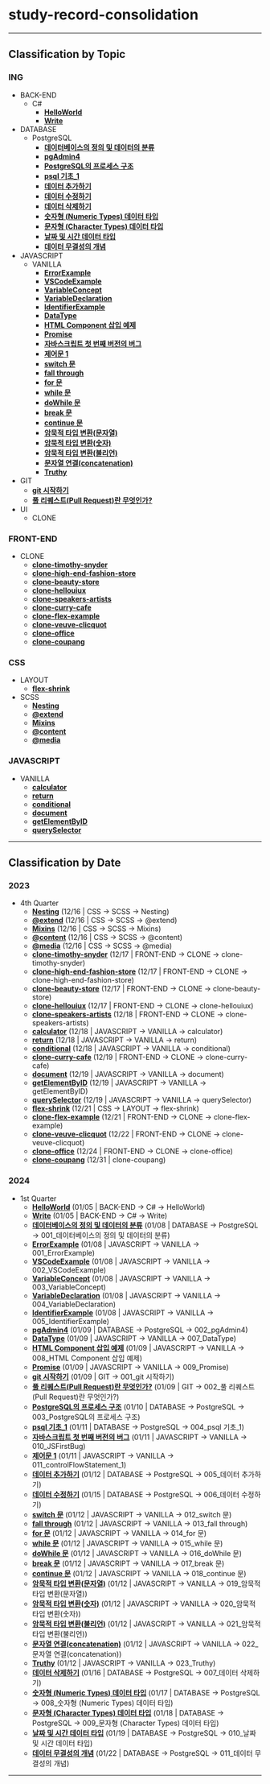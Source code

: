 # study-record-consolidation

***

## Classification by Topic

### ING
  * BACK-END
    * C#
      * [**HelloWorld**](https://github.com/HaeChan-Jeon/study-record-consolidation/tree/main/back-end/c%23/HelloWorld)
      * [**Write**](https://github.com/HaeChan-Jeon/study-record-consolidation/tree/main/back-end/c%23/Write)
  * DATABASE
    * PostgreSQL
      * [**데이터베이스의 정의 및 데이터의 분류**](https://github.com/HaeChan-Jeon/study-record-consolidation/blob/main/DATABASE/PostgreSQL/001_%EB%8D%B0%EC%9D%B4%ED%84%B0%EB%B2%A0%EC%9D%B4%EC%8A%A4%EC%9D%98%20%EC%A0%95%EC%9D%98%20%EB%B0%8F%20%EB%8D%B0%EC%9D%B4%ED%84%B0%EC%9D%98%20%EB%B6%84%EB%A5%98.md)
      * [**pgAdmin4**](https://github.com/HaeChan-Jeon/study-record-consolidation/blob/main/DATABASE/PostgreSQL/002_pgAdmin%204.md)
      * [**PostgreSQL의 프로세스 구조**](https://github.com/HaeChan-Jeon/study-record-consolidation/blob/main/DATABASE/PostgreSQL/003_PostgreSQL%EC%9D%98%20%ED%94%84%EB%A1%9C%EC%84%B8%EC%8A%A4%20%EA%B5%AC%EC%A1%B0.md)
      * [**psql 기초_1**](https://github.com/HaeChan-Jeon/study-record-consolidation/blob/main/DATABASE/PostgreSQL/004_psql%20%EA%B8%B0%EC%B4%88_1.md)
      * [**데이터 추가하기**](https://github.com/HaeChan-Jeon/study-record-consolidation/blob/main/DATABASE/PostgreSQL/005_%EB%8D%B0%EC%9D%B4%ED%84%B0%20%EC%B6%94%EA%B0%80%ED%95%98%EA%B8%B0.md)
      * [**데이터 수정하기**](https://github.com/HaeChan-Jeon/study-record-consolidation/blob/main/DATABASE/PostgreSQL/006_%EB%8D%B0%EC%9D%B4%ED%84%B0%20%EC%88%98%EC%A0%95%ED%95%98%EA%B8%B0.md)
      * [**데이터 삭제하기**](https://github.com/HaeChan-Jeon/study-record-consolidation/blob/main/DATABASE/PostgreSQL/007_%EB%8D%B0%EC%9D%B4%ED%84%B0%20%EC%82%AD%EC%A0%9C%ED%95%98%EA%B8%B0.md)
      * [**숫자형 (Numeric Types) 데이터 타입**](https://github.com/HaeChan-Jeon/study-record-consolidation/blob/main/DATABASE/PostgreSQL/008_%EC%88%AB%EC%9E%90%ED%98%95%20(Numeric%20Types)%20%EB%8D%B0%EC%9D%B4%ED%84%B0%20%ED%83%80%EC%9E%85.md)
      * [**문자형 (Character Types) 데이터 타입**](https://github.com/HaeChan-Jeon/study-record-consolidation/blob/main/DATABASE/PostgreSQL/009_%EB%AC%B8%EC%9E%90%ED%98%95%20(Character%20Types)%20%EB%8D%B0%EC%9D%B4%ED%84%B0%20%ED%83%80%EC%9E%85.md)
      * [**날짜 및 시간 데이터 타입**](https://github.com/HaeChan-Jeon/study-record-consolidation/blob/main/DATABASE/PostgreSQL/010_%EB%82%A0%EC%A7%9C%20%EB%B0%8F%20%EC%8B%9C%EA%B0%84%20%EB%8D%B0%EC%9D%B4%ED%84%B0%20%ED%83%80%EC%9E%85.md)
      * [**데이터 무결성의 개념**](https://github.com/HaeChan-Jeon/study-record-consolidation/blob/main/DATABASE/PostgreSQL/011_%EB%8D%B0%EC%9D%B4%ED%84%B0%20%EB%AC%B4%EA%B2%B0%EC%84%B1%EC%9D%98%20%EA%B0%9C%EB%85%90.md)
  * JAVASCRIPT
    * VANILLA
      * [**ErrorExample**](https://github.com/HaeChan-Jeon/study-record-consolidation/tree/main/javascript/vanilla/001_ErrorExample/errorExample.html)
      * [**VSCodeExample**](https://github.com/HaeChan-Jeon/study-record-consolidation/tree/main/javascript/vanilla/002_VSCodeExample/index.js)
      * [**VariableConcept**](https://github.com/HaeChan-Jeon/study-record-consolidation/tree/main/javascript/vanilla/003_VariableConcept/variableConcept.js)
      * [**VariableDeclaration**](https://github.com/HaeChan-Jeon/study-record-consolidation/tree/main/javascript/vanilla/004_VariableDeclaration/variableDeclaration.js)
      * [**IdentifierExample**](https://github.com/HaeChan-Jeon/study-record-consolidation/tree/main/javascript/vanilla/005_IdentifierExample/identifierExample.js)
      * [**DataType**](https://github.com/HaeChan-Jeon/study-record-consolidation/blob/main/javascript/vanilla/007_DataType/dataType.js)
      * [**HTML Component 삽입 예제**](https://github.com/HaeChan-Jeon/study-record-consolidation/blob/main/javascript/vanilla/008_HTML%20Component%20%EC%82%BD%EC%9E%85%20%EC%98%88%EC%A0%9C/README.md)
      * [**Promise**](https://github.com/HaeChan-Jeon/study-record-consolidation/blob/main/javascript/vanilla/009_Promise/README.md)
      * [**자바스크립트 첫 번째 버전의 버그**](https://github.com/HaeChan-Jeon/study-record-consolidation/blob/main/javascript/vanilla/010_JSFirstBug/JSFirstBug.md)
      * [**제어문 1**](https://github.com/HaeChan-Jeon/study-record-consolidation/blob/main/javascript/vanilla/011_controlFlowStatement_1/controlFlowStatement_1.md)
      * [**switch 문**](https://github.com/HaeChan-Jeon/study-record-consolidation/blob/main/javascript/vanilla/012_switch%20%EB%AC%B8/switch.md)
      * [**fall through**](https://github.com/HaeChan-Jeon/study-record-consolidation/blob/main/javascript/vanilla/013_fall%20through/fall%20through.md)
      * [**for 문**](https://github.com/HaeChan-Jeon/study-record-consolidation/blob/main/javascript/vanilla/014_for%20%EB%AC%B8/for.md)
      * [**while 문**](https://github.com/HaeChan-Jeon/study-record-consolidation/blob/main/javascript/vanilla/015_while%20%EB%AC%B8/while.md)
      * [**doWhile 문**](https://github.com/HaeChan-Jeon/study-record-consolidation/blob/main/javascript/vanilla/016_doWhile%20%EB%AC%B8/doWhile.md)
      * [**break 문**](https://github.com/HaeChan-Jeon/study-record-consolidation/blob/main/javascript/vanilla/017_break%20%EB%AC%B8/break.md)
      * [**continue 문**](https://github.com/HaeChan-Jeon/study-record-consolidation/blob/main/javascript/vanilla/018_continue%20%EB%AC%B8/continue.md)
      * [**암묵적 타입 변환(문자열)**](https://github.com/HaeChan-Jeon/study-record-consolidation/blob/main/javascript/vanilla/019_%EC%95%94%EB%AC%B5%EC%A0%81%20%ED%83%80%EC%9E%85%20%EB%B3%80%ED%99%98(%EB%AC%B8%EC%9E%90%EC%97%B4)/implicit%20coercion_string.md)
      * [**암묵적 타입 변환(숫자)**](https://github.com/HaeChan-Jeon/study-record-consolidation/blob/main/javascript/vanilla/020_%EC%95%94%EB%AC%B5%EC%A0%81%20%ED%83%80%EC%9E%85%20%EB%B3%80%ED%99%98(%EC%88%AB%EC%9E%90)/implicit%20coercion_number.md)
      * [**암묵적 타입 변환(불리언)**](https://github.com/HaeChan-Jeon/study-record-consolidation/blob/main/javascript/vanilla/021_%EC%95%94%EB%AC%B5%EC%A0%81%20%ED%83%80%EC%9E%85%20%EB%B3%80%ED%99%98(%EB%B6%88%EB%A6%AC%EC%96%B8)/implicit%20coercion_boolean.md)
      * [**문자열 연결(concatenation)**](https://github.com/HaeChan-Jeon/study-record-consolidation/tree/main/javascript/vanilla/022_%EB%AC%B8%EC%9E%90%EC%97%B4%20%EC%97%B0%EA%B2%B0(concatenation))
      * [**Truthy**](https://github.com/HaeChan-Jeon/study-record-consolidation/blob/main/javascript/vanilla/023_Truthy/Truthy.md)
  * GIT
    * [**git 시작하기**](https://github.com/HaeChan-Jeon/study-record-consolidation/blob/main/git/001_git%20%EC%8B%9C%EC%9E%91%ED%95%98%EA%B8%B0.md)
    * [**풀 리퀘스트(Pull Request)란 무엇인가?**](https://github.com/HaeChan-Jeon/study-record-consolidation/blob/main/git/002_%ED%92%80%20%EB%A6%AC%ED%80%98%EC%8A%A4%ED%8A%B8(Pull%20Request)%EB%9E%80%20%EB%AC%B4%EC%97%87%EC%9D%B8%EA%B0%80%3F.md)
  * UI
    * CLONE

### FRONT-END
  * CLONE
    * [**clone-timothy-snyder**](https://github.com/HaeChan-Jeon/study-record-consolidation/tree/main/front-end/clone/clone-timothy-snyder)
    * [**clone-high-end-fashion-store**](https://github.com/HaeChan-Jeon/study-record-consolidation/tree/main/front-end/clone/clone-high-end-fashion-store)
    * [**clone-beauty-store**](https://github.com/HaeChan-Jeon/study-record-consolidation/tree/main/front-end/clone/clone-beauty-store)
    * [**clone-hellouiux**](https://github.com/HaeChan-Jeon/study-record-consolidation/tree/main/front-end/clone/clone-hellouiux)
    * [**clone-speakers-artists**](https://github.com/HaeChan-Jeon/study-record-consolidation/tree/main/front-end/clone/clone-speakers-artists)
    * [**clone-curry-cafe**](https://github.com/HaeChan-Jeon/study-record-consolidation/tree/main/front-end/clone/clone-curry-cafe)
    * [**clone-flex-example**](https://github.com/HaeChan-Jeon/study-record-consolidation/tree/main/front-end/clone/clone-flex_example)
    * [**clone-veuve-clicquot**](https://github.com/HaeChan-Jeon/study-record-consolidation/tree/main/front-end/clone/clone-veuve-clicquot)
    * [**clone-office**](https://github.com/HaeChan-Jeon/study-record-consolidation/tree/main/front-end/clone/clone-office)
    * [**clone-coupang**](https://github.com/HaeChan-Jeon/clone-coupang/tree/main)

### CSS
  * LAYOUT
    * [**flex-shrink**](https://github.com/HaeChan-Jeon/study-record-consolidation/tree/main/css/layout/flex-shrink)
  * SCSS
    * [**Nesting**](https://github.com/HaeChan-Jeon/study-record-consolidation/tree/main/css/scss/nesting)
    * [**@extend**](https://github.com/HaeChan-Jeon/study-record-consolidation/tree/main/css/scss/%40extend)
    * [**Mixins**](https://github.com/HaeChan-Jeon/study-record-consolidation/tree/main/css/scss/mixins)
    * [**@content**](https://github.com/HaeChan-Jeon/study-record-consolidation/tree/main/css/scss/@content)
    * [**@media**](https://github.com/HaeChan-Jeon/study-record-consolidation/tree/main/css/scss/@media)

### JAVASCRIPT
  * VANILLA
    * [**calculator**](https://github.com/HaeChan-Jeon/study-record-consolidation/tree/main/javascript/vanilla/calculator)
    * [**return**](https://github.com/HaeChan-Jeon/study-record-consolidation/tree/main/javascript/vanilla/return)
    * [**conditional**](https://github.com/HaeChan-Jeon/study-record-consolidation/tree/main/javascript/vanilla/conditional)
    * [**document**](https://github.com/HaeChan-Jeon/study-record-consolidation/tree/main/javascript/vanilla/document)
    * [**getElementByID**](https://github.com/HaeChan-Jeon/study-record-consolidation/tree/main/javascript/vanilla/getElementByID)
    * [**querySelector**](https://github.com/HaeChan-Jeon/study-record-consolidation/tree/main/javascript/vanilla/querySelector)
***

## Classification by Date

### 2023
  * 4th Quarter
    * [**Nesting**](https://github.com/HaeChan-Jeon/study-record-consolidation/tree/main/css/scss/nesting) (12/16 | CSS -> SCSS -> Nesting)
    * [**@extend**](https://github.com/HaeChan-Jeon/study-record-consolidation/tree/main/css/scss/%40extend) (12/16 | CSS -> SCSS -> @extend)
    * [**Mixins**](https://github.com/HaeChan-Jeon/study-record-consolidation/tree/main/css/scss/mixins) (12/16 | CSS -> SCSS -> Mixins)
    * [**@content**](https://github.com/HaeChan-Jeon/study-record-consolidation/tree/main/css/scss/@content) (12/16 | CSS -> SCSS -> @content)
    * [**@media**](https://github.com/HaeChan-Jeon/study-record-consolidation/tree/main/css/scss/@media) (12/16 | CSS -> SCSS -> @media)
    * [**clone-timothy-snyder**](https://github.com/HaeChan-Jeon/study-record-consolidation/tree/main/front-end/clone/clone-timothy-snyder) (12/17 | FRONT-END -> CLONE -> clone-timothy-snyder)
    * [**clone-high-end-fashion-store**](https://github.com/HaeChan-Jeon/study-record-consolidation/tree/main/front-end/clone/clone-high-end-fashion-store) (12/17 | FRONT-END -> CLONE -> clone-high-end-fashion-store)
    * [**clone-beauty-store**](https://github.com/HaeChan-Jeon/study-record-consolidation/tree/main/front-end/clone/clone-beauty-store) (12/17 | FRONT-END -> CLONE -> clone-beauty-store)
    * [**clone-hellouiux**](https://github.com/HaeChan-Jeon/study-record-consolidation/tree/main/front-end/clone/clone-hellouiux) (12/17 | FRONT-END -> CLONE -> clone-hellouiux)
    * [**clone-speakers-artists**](https://github.com/HaeChan-Jeon/study-record-consolidation/tree/main/front-end/clone/clone-speakers-artists) (12/18 | FRONT-END -> CLONE -> clone-speakers-artists)
    * [**calculator**](https://github.com/HaeChan-Jeon/study-record-consolidation/tree/main/javascript/vanilla/calculator) (12/18 | JAVASCRIPT -> VANILLA -> calculator)
    * [**return**](https://github.com/HaeChan-Jeon/study-record-consolidation/tree/main/javascript/vanilla/return) (12/18 | JAVASCRIPT -> VANILLA -> return)
    * [**conditional**](https://github.com/HaeChan-Jeon/study-record-consolidation/tree/main/javascript/vanilla/conditional) (12/18 | JAVASCRIPT -> VANILLA -> conditional)
    * [**clone-curry-cafe**](https://github.com/HaeChan-Jeon/study-record-consolidation/tree/main/front-end/clone/clone-curry-cafe) (12/19 | FRONT-END -> CLONE -> clone-curry-cafe)
    * [**document**](https://github.com/HaeChan-Jeon/study-record-consolidation/tree/main/javascript/vanilla/document) (12/19 | JAVASCRIPT -> VANILLA -> document)
    * [**getElementByID**](https://github.com/HaeChan-Jeon/study-record-consolidation/tree/main/javascript/vanilla/getElementByID) (12/19 | JAVASCRIPT -> VANILLA -> getElementByID)
    * [**querySelector**](https://github.com/HaeChan-Jeon/study-record-consolidation/tree/main/javascript/vanilla/querySelector) (12/19 | JAVASCRIPT -> VANILLA -> querySelector)
    * [**flex-shrink**](https://github.com/HaeChan-Jeon/study-record-consolidation/tree/main/css/layout/flex-shrink
) (12/21 | CSS -> LAYOUT -> flex-shrink)
    * [**clone-flex-example**](https://github.com/HaeChan-Jeon/study-record-consolidation/tree/main/front-end/clone/clone-flex_example) (12/21 | FRONT-END -> CLONE -> clone-flex-example)
    * [**clone-veuve-clicquot**](https://github.com/HaeChan-Jeon/study-record-consolidation/tree/main/front-end/clone/clone-veuve-clicquot) (12/22 | FRONT-END -> CLONE -> clone-veuve-clicquot)
    * [**clone-office**](https://github.com/HaeChan-Jeon/study-record-consolidation/tree/main/front-end/clone/clone-office) (12/24 | FRONT-END -> CLONE -> clone-office)
    * [**clone-coupang**](https://github.com/HaeChan-Jeon/clone-coupang/tree/main) (12/31 | clone-coupang)

### 2024
  * 1st Quarter
    * [**HelloWorld**](https://github.com/HaeChan-Jeon/study-record-consolidation/tree/main/back-end/c%23/HelloWorld) (01/05 | BACK-END -> C# -> HelloWorld)
    * [**Write**](https://github.com/HaeChan-Jeon/study-record-consolidation/tree/main/back-end/c%23/Write) (01/05 | BACK-END -> C# -> Write)
    * [**데이터베이스의 정의 및 데이터의 분류**](https://github.com/HaeChan-Jeon/study-record-consolidation/blob/main/DATABASE/PostgreSQL/001_%EB%8D%B0%EC%9D%B4%ED%84%B0%EB%B2%A0%EC%9D%B4%EC%8A%A4%EC%9D%98%20%EC%A0%95%EC%9D%98%20%EB%B0%8F%20%EB%8D%B0%EC%9D%B4%ED%84%B0%EC%9D%98%20%EB%B6%84%EB%A5%98.md) (01/08 | DATABASE -> PostgreSQL -> 001_데이터베이스의 정의 및 데이터의 분류)
    * [**ErrorExample**](https://github.com/HaeChan-Jeon/study-record-consolidation/tree/main/javascript/vanilla/001_ErrorExample/errorExample.html) (01/08 |  JAVASCRIPT -> VANILLA -> 001_ErrorExample)
    * [**VSCodeExample**](https://github.com/HaeChan-Jeon/study-record-consolidation/tree/main/javascript/vanilla/002_VSCodeExample/index.js) (01/08 |  JAVASCRIPT -> VANILLA -> 002_VSCodeExample)
    * [**VariableConcept**](https://github.com/HaeChan-Jeon/study-record-consolidation/tree/main/javascript/vanilla/003_VariableConcept/variableConcept.js) (01/08 |  JAVASCRIPT -> VANILLA -> 003_VariableConcept)
    * [**VariableDeclaration**](https://github.com/HaeChan-Jeon/study-record-consolidation/tree/main/javascript/vanilla/004_VariableDeclaration/variableDeclaration.js) (01/08 |  JAVASCRIPT -> VANILLA -> 004_VariableDeclaration)
    * [**IdentifierExample**](https://github.com/HaeChan-Jeon/study-record-consolidation/tree/main/javascript/vanilla/005_IdentifierExample/identifierExample.js) (01/08 |  JAVASCRIPT -> VANILLA -> 005_IdentifierExample)
    * [**pgAdmin4**](https://github.com/HaeChan-Jeon/study-record-consolidation/blob/main/DATABASE/PostgreSQL/002_pgAdmin%204.md) (01/09 | DATABASE -> PostgreSQL -> 002_pgAdmin4)
    * [**DataType**](https://github.com/HaeChan-Jeon/study-record-consolidation/blob/main/javascript/vanilla/007_DataType/dataType.js) (01/09 |  JAVASCRIPT -> VANILLA -> 007_DataType)
    * [**HTML Component 삽입 예제**](https://github.com/HaeChan-Jeon/study-record-consolidation/blob/main/javascript/vanilla/008_HTML%20Component%20%EC%82%BD%EC%9E%85%20%EC%98%88%EC%A0%9C/README.md) (01/09 |  JAVASCRIPT -> VANILLA -> 008_HTML Component 삽입 예제)
    * [**Promise**](https://github.com/HaeChan-Jeon/study-record-consolidation/blob/main/javascript/vanilla/009_Promise/README.md) (01/09 |  JAVASCRIPT -> VANILLA -> 009_Promise)
    * [**git 시작하기**](https://github.com/HaeChan-Jeon/study-record-consolidation/blob/main/git/001_git%20%EC%8B%9C%EC%9E%91%ED%95%98%EA%B8%B0.md) (01/09 |  GIT -> 001_git 시작하기)
    * [**풀 리퀘스트(Pull Request)란 무엇인가?**](https://github.com/HaeChan-Jeon/study-record-consolidation/blob/main/git/002_%ED%92%80%20%EB%A6%AC%ED%80%98%EC%8A%A4%ED%8A%B8(Pull%20Request)%EB%9E%80%20%EB%AC%B4%EC%97%87%EC%9D%B8%EA%B0%80%3F.md) (01/09 |  GIT -> 002_풀 리퀘스트(Pull Request)란 무엇인가?)
    * [**PostgreSQL의 프로세스 구조**](https://github.com/HaeChan-Jeon/study-record-consolidation/blob/main/DATABASE/PostgreSQL/003_PostgreSQL%EC%9D%98%20%ED%94%84%EB%A1%9C%EC%84%B8%EC%8A%A4%20%EA%B5%AC%EC%A1%B0.md) (01/10 | DATABASE -> PostgreSQL -> 003_PostgreSQL의 프로세스 구조)
    * [**psql 기초_1**](https://github.com/HaeChan-Jeon/study-record-consolidation/blob/main/DATABASE/PostgreSQL/004_psql%20%EA%B8%B0%EC%B4%88_1.md) (01/11 | DATABASE -> PostgreSQL -> 004_psql 기초_1)
     * [**자바스크립트 첫 번째 버전의 버그**](https://github.com/HaeChan-Jeon/study-record-consolidation/blob/main/javascript/vanilla/010_JSFirstBug/JSFirstBug.md) (01/11 |  JAVASCRIPT -> VANILLA -> 010_JSFirstBug)
     * [**제어문 1**](https://github.com/HaeChan-Jeon/study-record-consolidation/blob/main/javascript/vanilla/011_controlFlowStatement_1/controlFlowStatement_1.md) (01/11 |  JAVASCRIPT -> VANILLA -> 011_controlFlowStatement_1)
    * [**데이터 추가하기**](https://github.com/HaeChan-Jeon/study-record-consolidation/blob/main/DATABASE/PostgreSQL/005_%EB%8D%B0%EC%9D%B4%ED%84%B0%20%EC%B6%94%EA%B0%80%ED%95%98%EA%B8%B0.md) (01/12 | DATABASE -> PostgreSQL -> 005_데이터 추가하기)
    * [**데이터 수정하기**](https://github.com/HaeChan-Jeon/study-record-consolidation/blob/main/DATABASE/PostgreSQL/006_%EB%8D%B0%EC%9D%B4%ED%84%B0%20%EC%88%98%EC%A0%95%ED%95%98%EA%B8%B0.md) (01/15 | DATABASE -> PostgreSQL -> 006_데이터 수정하기)
    * [**switch 문**](https://github.com/HaeChan-Jeon/study-record-consolidation/blob/main/javascript/vanilla/012_switch%20%EB%AC%B8/switch.md) (01/12 |  JAVASCRIPT -> VANILLA -> 012_switch 문)
    * [**fall through**](https://github.com/HaeChan-Jeon/study-record-consolidation/blob/main/javascript/vanilla/013_fall%20through/fall%20through.md) (01/12 |  JAVASCRIPT -> VANILLA -> 013_fall through)
    * [**for 문**](https://github.com/HaeChan-Jeon/study-record-consolidation/blob/main/javascript/vanilla/014_for%20%EB%AC%B8/for.md) (01/12 |  JAVASCRIPT -> VANILLA -> 014_for 문)
    * [**while 문**](https://github.com/HaeChan-Jeon/study-record-consolidation/blob/main/javascript/vanilla/015_while%20%EB%AC%B8/while.md) (01/12 |  JAVASCRIPT -> VANILLA -> 015_while 문)
    * [**doWhile 문**](https://github.com/HaeChan-Jeon/study-record-consolidation/blob/main/javascript/vanilla/016_doWhile%20%EB%AC%B8/doWhile.md) (01/12 |  JAVASCRIPT -> VANILLA -> 016_doWhile 문)
    * [**break 문**](https://github.com/HaeChan-Jeon/study-record-consolidation/blob/main/javascript/vanilla/017_break%20%EB%AC%B8/break.md) (01/12 |  JAVASCRIPT -> VANILLA -> 017_break 문)
    * [**continue 문**](https://github.com/HaeChan-Jeon/study-record-consolidation/blob/main/javascript/vanilla/018_continue%20%EB%AC%B8/continue.md) (01/12 |  JAVASCRIPT -> VANILLA -> 018_continue 문)
    * [**암묵적 타입 변환(문자열)**](https://github.com/HaeChan-Jeon/study-record-consolidation/blob/main/javascript/vanilla/019_%EC%95%94%EB%AC%B5%EC%A0%81%20%ED%83%80%EC%9E%85%20%EB%B3%80%ED%99%98(%EB%AC%B8%EC%9E%90%EC%97%B4)/implicit%20coercion_string.md) (01/12 |  JAVASCRIPT -> VANILLA -> 019_암묵적 타입 변환(문자열))
    * [**암묵적 타입 변환(숫자)**](https://github.com/HaeChan-Jeon/study-record-consolidation/blob/main/javascript/vanilla/020_%EC%95%94%EB%AC%B5%EC%A0%81%20%ED%83%80%EC%9E%85%20%EB%B3%80%ED%99%98(%EC%88%AB%EC%9E%90)/implicit%20coercion_number.md) (01/12 |  JAVASCRIPT -> VANILLA -> 020_암묵적 타입 변환(숫자))
    * [**암묵적 타입 변환(불리언)**](https://github.com/HaeChan-Jeon/study-record-consolidation/blob/main/javascript/vanilla/021_%EC%95%94%EB%AC%B5%EC%A0%81%20%ED%83%80%EC%9E%85%20%EB%B3%80%ED%99%98(%EB%B6%88%EB%A6%AC%EC%96%B8)/implicit%20coercion_boolean.md) (01/12 |  JAVASCRIPT -> VANILLA -> 021_암묵적 타입 변환(불리언))
    * [**문자열 연결(concatenation)**](https://github.com/HaeChan-Jeon/study-record-consolidation/tree/main/javascript/vanilla/022_%EB%AC%B8%EC%9E%90%EC%97%B4%20%EC%97%B0%EA%B2%B0(concatenation)) (01/12 |  JAVASCRIPT -> VANILLA -> 022_문자열 연결(concatenation))
    * [**Truthy**](https://github.com/HaeChan-Jeon/study-record-consolidation/blob/main/javascript/vanilla/023_Truthy/Truthy.md) (01/12 |  JAVASCRIPT -> VANILLA -> 023_Truthy)
    * [**데이터 삭제하기**](https://github.com/HaeChan-Jeon/study-record-consolidation/blob/main/DATABASE/PostgreSQL/007_%EB%8D%B0%EC%9D%B4%ED%84%B0%20%EC%82%AD%EC%A0%9C%ED%95%98%EA%B8%B0.md) (01/16 | DATABASE -> PostgreSQL -> 007_데이터 삭제하기)
    * [**숫자형 (Numeric Types) 데이터 타입**](https://github.com/HaeChan-Jeon/study-record-consolidation/blob/main/DATABASE/PostgreSQL/008_%EC%88%AB%EC%9E%90%ED%98%95%20(Numeric%20Types)%20%EB%8D%B0%EC%9D%B4%ED%84%B0%20%ED%83%80%EC%9E%85.md) (01/17 | DATABASE -> PostgreSQL -> 008_숫자형 (Numeric Types) 데이터 타입)
    * [**문자형 (Character Types) 데이터 타입**](https://github.com/HaeChan-Jeon/study-record-consolidation/blob/main/DATABASE/PostgreSQL/009_%EB%AC%B8%EC%9E%90%ED%98%95%20(Character%20Types)%20%EB%8D%B0%EC%9D%B4%ED%84%B0%20%ED%83%80%EC%9E%85.md) (01/18 | DATABASE -> PostgreSQL -> 009_문자형 (Character Types) 데이터 타입)
    * [**날짜 및 시간 데이터 타입**](https://github.com/HaeChan-Jeon/study-record-consolidation/blob/main/DATABASE/PostgreSQL/010_%EB%82%A0%EC%A7%9C%20%EB%B0%8F%20%EC%8B%9C%EA%B0%84%20%EB%8D%B0%EC%9D%B4%ED%84%B0%20%ED%83%80%EC%9E%85.md) (01/19 | DATABASE -> PostgreSQL -> 010_날짜 및 시간 데이터 타입)
    * [**데이터 무결성의 개념**](https://github.com/HaeChan-Jeon/study-record-consolidation/blob/main/DATABASE/PostgreSQL/011_%EB%8D%B0%EC%9D%B4%ED%84%B0%20%EB%AC%B4%EA%B2%B0%EC%84%B1%EC%9D%98%20%EA%B0%9C%EB%85%90.md) (01/22 | DATABASE -> PostgreSQL -> 011_데이터 무결성의 개념)

***
